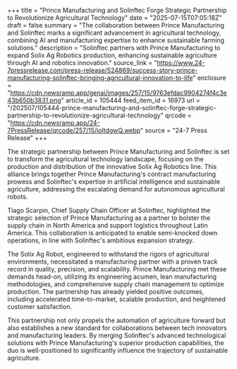 +++
title = "Prince Manufacturing and Solinftec Forge Strategic Partnership to Revolutionize Agricultural Technology"
date = "2025-07-15T07:05:18Z"
draft = false
summary = "The collaboration between Prince Manufacturing and Solinftec marks a significant advancement in agricultural technology, combining AI and manufacturing expertise to enhance sustainable farming solutions."
description = "Solinftec partners with Prince Manufacturing to expand Solix Ag Robotics production, enhancing sustainable agriculture through AI and robotics innovation."
source_link = "https://www.24-7pressrelease.com/press-release/524869/success-story-prince-manufacturing-solinftec-bringing-agricultural-innovation-to-life"
enclosure = "https://cdn.newsramp.app/genai/images/257/15/9763efdac9904274f4c3e43b650b3831.png"
article_id = 105444
feed_item_id = 16973
url = "/202507/105444-prince-manufacturing-and-solinftec-forge-strategic-partnership-to-revolutionize-agricultural-technology"
qrcode = "https://cdn.newsramp.app/24-7PressRelease/qrcode/257/15/joltdgwQ.webp"
source = "24-7 Press Release"
+++

<p>The strategic partnership between Prince Manufacturing and Solinftec is set to transform the agricultural technology landscape, focusing on the production and distribution of the innovative Solix Ag Robotics line. This alliance brings together Prince Manufacturing's contract manufacturing prowess and Solinftec's expertise in artificial intelligence and sustainable agriculture, addressing the escalating demand for autonomous agricultural robots.</p><p>Tiago Scarpin, Chief Supply Chain Officer at Solinftec, highlighted the strategic selection of Prince Manufacturing as a partner to bolster the supply chain in North America and support logistics throughout Latin America. This collaboration is anticipated to enable semi-knocked down operations, in line with Solinftec's ambitious expansion strategy.</p><p>The Solix Ag Robot, engineered to withstand the rigors of agricultural environments, necessitated a manufacturing partner with a proven track record in quality, precision, and scalability. Prince Manufacturing met these demands head-on, utilizing its engineering acumen, lean manufacturing methodologies, and comprehensive supply chain management to optimize production. The partnership has already yielded positive outcomes, including accelerated time-to-market, scalable production, and heightened customer satisfaction.</p><p>This partnership not only propels the automation of agriculture forward but also establishes a new standard for collaborations between tech innovators and manufacturing leaders. By merging Solinftec's advanced technological solutions with Prince Manufacturing's superior production capabilities, the duo is well-positioned to significantly influence the trajectory of sustainable agriculture.</p>